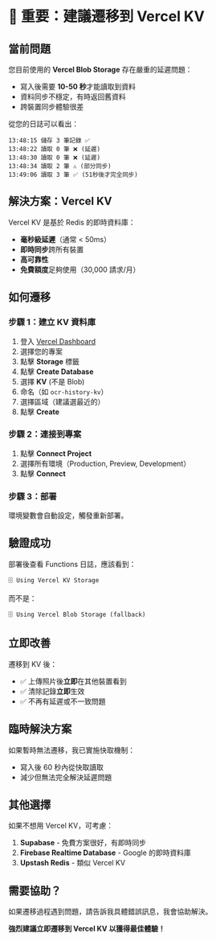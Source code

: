 # 🚨 重要：建議遷移到 Vercel KV

## 當前問題

您目前使用的 **Vercel Blob Storage** 存在嚴重的延遲問題：
- 寫入後需要 **10-50 秒**才能讀取到資料
- 資料同步不穩定，有時返回舊資料
- 跨裝置同步體驗很差

從您的日誌可以看出：
```
13:48:15 儲存 3 筆記錄 ✅
13:48:22 讀取 0 筆 ❌ (延遲)
13:48:30 讀取 0 筆 ❌ (延遲)
13:48:34 讀取 2 筆 ⚠️ (部分同步)
13:49:06 讀取 3 筆 ✅ (51秒後才完全同步)
```

## 解決方案：Vercel KV

Vercel KV 是基於 Redis 的即時資料庫：
- **毫秒級延遲**（通常 < 50ms）
- **即時同步**跨所有裝置
- **高可靠性**
- **免費額度**足夠使用（30,000 請求/月）

## 如何遷移

### 步驟 1：建立 KV 資料庫

1. 登入 [Vercel Dashboard](https://vercel.com/dashboard)
2. 選擇您的專案
3. 點擊 **Storage** 標籤
4. 點擊 **Create Database**
5. 選擇 **KV** (不是 Blob)
6. 命名（如 `ocr-history-kv`）
7. 選擇區域（建議選最近的）
8. 點擊 **Create**

### 步驟 2：連接到專案

1. 點擊 **Connect Project**
2. 選擇所有環境（Production, Preview, Development）
3. 點擊 **Connect**

### 步驟 3：部署

環境變數會自動設定，觸發重新部署。

## 驗證成功

部署後查看 Functions 日誌，應該看到：
```
🗄️ Using Vercel KV Storage
```
而不是：
```
🗄️ Using Vercel Blob Storage (fallback)
```

## 立即改善

遷移到 KV 後：
- ✅ 上傳照片後**立即**在其他裝置看到
- ✅ 清除記錄**立即**生效
- ✅ 不再有延遲或不一致問題

## 臨時解決方案

如果暫時無法遷移，我已實施快取機制：
- 寫入後 60 秒內從快取讀取
- 減少但無法完全解決延遲問題

## 其他選擇

如果不想用 Vercel KV，可考慮：
1. **Supabase** - 免費方案很好，有即時同步
2. **Firebase Realtime Database** - Google 的即時資料庫
3. **Upstash Redis** - 類似 Vercel KV

## 需要協助？

如果遷移過程遇到問題，請告訴我具體錯誤訊息，我會協助解決。

**強烈建議立即遷移到 Vercel KV 以獲得最佳體驗！**